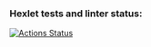 ### Hexlet tests and linter status:
[![Actions Status](https://github.com/Xaz16/backend-project-lvl1/workflows/hexlet-check/badge.svg)](https://github.com/Xaz16/backend-project-lvl1/actions)